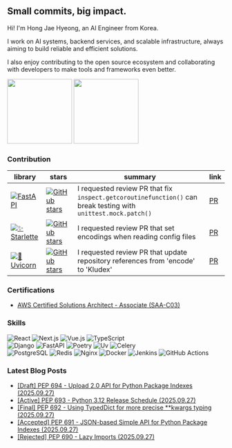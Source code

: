 ## Small commits, big impact.

Hi! I'm Hong Jae Hyeong, an AI Engineer from Korea.

I work on AI systems, backend services, and scalable infrastructure, always aiming to build reliable and efficient solutions.

I also enjoy contributing to the open source ecosystem and collaborating with developers to make tools and frameworks even better.

<a href="https://solved.ac/profile/secrett2633"><img style="height:150px" src="http://mazassumnida.wtf/api/v2/generate_badge?boj=secrett2633"/></a>
<a href="https://github.com/secrett2633"><img style="height:150px" src="https://github-readme-stats.vercel.app/api?username=secrett2633"/></a>

### Contribution
| library | stars | summary | link |
| --- | --- | --- | --- |
| [![FastAPI][fastapi-badge]][fastapi-repo] | [![GitHub stars][fastapi-stars]][fastapi-repo] | I requested review PR that fix `inspect.getcoroutinefunction()` can break testing with `unittest.mock.patch()` | [PR][fastapi-pr] |
| [![✨ Starlette][starlette-badge]][starlette-repo] | [![GitHub stars][starlette-stars]][starlette-repo] | I requested review PR that set encodings when reading config files | [PR][starlette-pr] |
| [![🦄 Uvicorn][uvicorn-badge]][uvicorn-repo] | [![GitHub stars][uvicorn-stars]][uvicorn-repo] | I requested review PR that update repository references from 'encode' to 'Kludex' | [PR][uvicorn-pr] |


### Certifications
- [AWS Certified Solutions Architect - Associate (SAA-C03)][aws-saa-cert]

### Skills
![React][react-badge]
![Next.js][nextjs-badge]
![Vue.js][vuejs-badge]
![TypeScript][ts-badge]<br>
![Django][django-badge]
![FastAPI][fastapi-skill-badge]
![Poetry][poetry-badge]
![Uv][uv-badge]
![Celery][celery-badge]<br>
![PostgreSQL][postgresql-badge]
![Redis][redis-badge]
![Nginx][nginx-badge]
![Docker][docker-badge]
![Jenkins][jenkins-badge]
![GitHub Actions][github-actions-badge]

<!-- References -->

[fastapi-badge]: https://img.shields.io/badge/FastAPI-009688?style=flat-round&logo=fastapi&logoColor=white
[fastapi-repo]: https://github.com/tiangolo/fastapi
[fastapi-stars]: https://img.shields.io/github/stars/tiangolo/fastapi?style=social
[fastapi-pr]: https://github.com/fastapi/fastapi/pull/14022

[starlette-badge]: https://img.shields.io/badge/✨%20Starlette-2D3748?style=flat-round&logoColor=white
[starlette-repo]: https://github.com/Kludex/starlette
[starlette-stars]: https://img.shields.io/github/stars/encode/starlette?style=social
[starlette-pr]: https://github.com/Kludex/starlette/pull/2996

[uvicorn-badge]: https://img.shields.io/badge/🦄%20Uvicorn-4B8BBE?style=flat-round&logoColor=white
[uvicorn-repo]: https://github.com/Kludex/uvicorn
[uvicorn-stars]: https://img.shields.io/github/stars/encode/uvicorn?style=social
[uvicorn-pr]: https://github.com/Kludex/uvicorn/pull/2684

[aws-saa-cert]: https://www.credly.com/badges/ee24ba15-e661-4741-bc4c-46bdaca76e75/public_url

[react-badge]: https://img.shields.io/badge/React-61DAFB.svg?&style=flat-square&logo=React&logoColor=white
[nextjs-badge]: https://img.shields.io/badge/Next.js-000000.svg?&style=flat-square&logo=Next.js&logoColor=white
[vuejs-badge]: https://img.shields.io/badge/Vue.js-378B29.svg?&style=flat-square&logo=Vue.js&logoColor=white
[ts-badge]: https://img.shields.io/badge/TypeScript-3178C6.svg?&style=flat-square&logo=TypeScript&logoColor=white
[vercel-badge]: https://img.shields.io/badge/Vercel-000000.svg?&style=flat-square&logo=Vercel&logoColor=white
[django-badge]: https://img.shields.io/badge/Django-092E20.svg?&style=flat-square&logo=Django&logoColor=white
[fastapi-skill-badge]: https://img.shields.io/badge/FastAPI-009688.svg?&style=flat-square&logo=FastAPI&logoColor=white
[poetry-badge]: https://img.shields.io/badge/Poetry-7031B9.svg?&style=flat-square&logo=Poetry&logoColor=white
[uv-badge]: https://img.shields.io/badge/Uv-092E20.svg?&style=flat-square&logo=Uv&logoColor=white
[celery-badge]: https://img.shields.io/badge/Celery-378B29.svg?&style=flat-square&logo=Celery&logoColor=white
[redis-badge]: https://img.shields.io/badge/Redis-DC382D.svg?&style=flat-square&logo=Redis&logoColor=white
[postgresql-badge]: https://img.shields.io/badge/PostgreSQL-4169E1.svg?&style=flat-square&logo=PostgreSQL&logoColor=white
[nginx-badge]: https://img.shields.io/badge/Nginx-009639.svg?&style=flat-square&logo=Nginx&logoColor=white
[docker-badge]: https://img.shields.io/badge/Docker-2496ED.svg?&style=flat-square&logo=Docker&logoColor=white
[jenkins-badge]: https://img.shields.io/badge/Jenkins-D24939.svg?&style=flat-square&logo=Jenkins&logoColor=white
[github-actions-badge]: https://img.shields.io/badge/GitHub%20Actions-2088FF.svg?&style=flat-square&logo=GitHub%20Actions&logoColor=white

### Latest Blog Posts
- [[Draft] PEP 694 - Upload 2.0 API for Python Package Indexes (2025.09.27)](https://secrett2633.github.io/python/pep/694/)
- [[Active] PEP 693 - Python 3.12 Release Schedule (2025.09.27)](https://secrett2633.github.io/python/pep/693/)
- [[Final] PEP 692 - Using TypedDict for more precise **kwargs typing (2025.09.27)](https://secrett2633.github.io/python/pep/692/)
- [[Accepted] PEP 691 - JSON-based Simple API for Python Package Indexes (2025.09.27)](https://secrett2633.github.io/python/pep/691/)
- [[Rejected] PEP 690 - Lazy Imports (2025.09.27)](https://secrett2633.github.io/python/pep/690/)